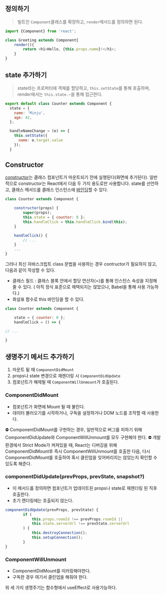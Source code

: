 ## 정의하기
> 빌트인 `Component`클래스를 확장하고, `render`메서드를 정의하면 된다.
```js
import {Component} from 'react';

class Greeting extends Component{
	render(){
		return <h1>Hello, {this.props.name}!</h1>;
	}
}
```

## state 추가하기
> state라는 프로퍼티에 객체를 할당하고, `this.setState`를 통해 호출하며, render에서는 `this.state.~`을 통해 접근한다.
```js
export default class Counter extends Component {
  state = {
    name: 'Minju',
    age: 42,
  };

  handleNameChange = (e) => {
    this.setState({
      name: e.target.value
    });
  }
```

## Constructor
[constructor](https://developer.mozilla.org/ko/docs/Web/JavaScript/Reference/Classes/constructor)는 클래스 컴포넌트가 마운트되기 전에 실행된다(화면에 추가된다). 일반적으로 constructor는 React에서 다음 두 가지 용도로만 사용합니다. state를 선언하고, 클래스 메서드를 클래스 인스턴스에 [바인딩](https://developer.mozilla.org/ko/docs/Web/JavaScript/Reference/Global_objects/Function/bind)할 수 있다.
```js
class Counter extends Component {  

	constructor(props) {  
		super(props);  
		this.state = { counter: 0 };  
		this.handleClick = this.handleClick.bind(this);  
	}  

	handleClick() {  
		// ...  
	}
	...
}
```

그러나 최신 자바스크립트 class 문법을 사용하는 경우 contructor가 필요하지 않고, 다음과 같이 작성할 수 있다. 
- 클래스 필드 : 클래스 블록 안에서 할당 연산자(=)를 통해 인스턴스 속성을 지정해 줄 수 있다.
( 아직 정식 표준으로 채택되지는 않았으나, Babel을 통해 사용 가능하다.)
- 화살표 함수로 this 바인딩을 할 수 있다. 
```js
class Counter extends Component {  

	state = { counter: 0 };  
	handleClick = () => {  

// ...  

}
```

## 생명주기 메서드 추가하기

1. 마운트 될 때 `ComponentDidMount`
2. props나 state 변경으로 재렌더링 시 `ComponentDidUpdate`
3. 컴포넌트가 해제될 때 `ComponentWillUnmount`가 호출된다.

### ComponentDidMount
- 컴포넌트가 화면에 Mount 될 때 불린다.
- 데이터 불러오기를 시작하거나, 구독을 설정하거나 DOM 노드를 조작할 때 사용한다.

⛔️ ComponentDidMount를 구현하는 경우, 일반적으로 버그를 피하기 위해 ComponentDidUpdate와 ComponentWillUnmount를 모두 구현해야 한다.
⛔️ 개발환경에서 Strict Mode가 켜져있을 때, React는 디버깅을 위해 ComponentDidMount후 즉시 ComponentWillUnmount를 호출한 다음, 다시 ComponentDidMount를 호출하여 혹시 클린업을 잊어버리지는 않았는지 확인할 수 있도록 해준다.

### componentDidUpdate(prevProps, prevState, snapshot?)
- 이 메서드를 정의하면 컴포넌트가 업데이트된 props나 state로 재렌더링 된 직후 호출한다.
- 초기 렌더링에는 호출되지 않는다.

```js
componentDidUpdate(prevProps, prevState) {  
		if (  
			this.props.roomId !== prevProps.roomId ||  
			this.state.serverUrl !== prevState.serverUrl  
		) {  
			this.destroyConnection();  
			this.setupConnection();  
		}  
}
```

### ComponentWillUnmount
- ComponentDidMount를 미러링해야한다. 
- 구독한 경우 여기서 클린업을 해줘야 한다.

위 세 가지 생명주기는 함수형에서 useEffect로 사용가능하다.